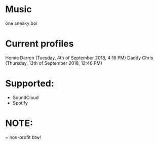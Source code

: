 # Music
one sneaky boi
# Current profiles
Homie Darren (Tuesday, 4th of September 2018, 4:16 PM)
Daddy Chris (Thursday, 13th of September 2018, 12:46 PM)
# Supported:
- SoundCloud
- Spotify
# NOTE:
~ non-profit btw!
